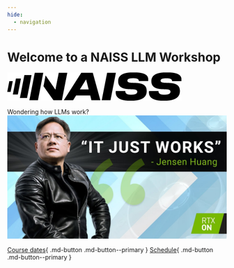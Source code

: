 ```yaml
---
hide:
  - navigation
---
```


# Welcome to a NAISS LLM Workshop

![The NAISS logo](logo/naiss_logo_inverted.png)

Wondering how LLMs work?  
![The NAISS logo](img/jensen_meme.jpg)

[Course dates](course_dates.md){ .md-button .md-button--primary }
[Schedule](schedule.md){ .md-button .md-button--primary }

